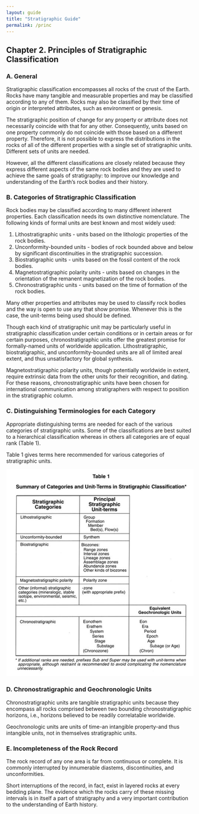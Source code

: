 ```yaml
---
layout: guide
title: "Stratigraphic Guide"
permalink: /princ
---
```

## Chapter 2. Principles of Stratigraphic Classification


### A. General

Stratigraphic classification encompasses all rocks of the crust of the Earth. Rocks have many tangible and measurable properties and may be classified according to any of them. Rocks may also be classified by their time of origin or interpreted attributes, such as environment or genesis.

The stratigraphic position of change for any property or attribute does not necessarily coincide with that for any other. Consequently, units based on one property commonly do not coincide with those based on a different property. Therefore, it is not possible to express the distributions in the rocks of all of the different properties with a single set of stratigraphic units. Different sets of units are needed.

However, all the different classifications are closely related because they express different aspects of the same rock bodies and they are used to achieve the same goals of stratigraphy: to improve our knowledge and understanding of the Earth’s rock bodies and their history.



### B. Categories of Stratigraphic Classification

Rock bodies may be classified according to many different inherent properties. Each classification needs its own distinctive nomenclature. The following kinds of formal units are best known and most widely used:

1. Lithostratigraphic units - units based on the lithologic properties of the rock bodies.
1. Unconformity-bounded units - bodies of rock bounded above and below by significant discontinuities in the stratigraphic succession.
1. Biostratigraphic units - units based on the fossil content of the rock bodies.
1. Magnetostratigraphic polarity units - units based on changes in the orientation of the remanent magnetization of the rock bodies.
1. Chronostratigraphic units - units based on the time of formation of the rock bodies.

Many other properties and attributes may be used to classify rock bodies and the way is open to use any that show promise. Whenever this is the case, the unit-terms being used should be defined.

Though each kind of stratigraphic unit may be particularly useful in stratigraphic classification under certain conditions or in certain areas or for certain purposes, chronostratigraphic units offer the greatest promise for formally-named units of worldwide application. Lithostratigraphic, biostratigraphic, and unconformity-bounded units are all of limited areal extent, and thus unsatisfactory for global synthesis.

Magnetostratigraphic polarity units, though potentially worldwide in extent, require extrinsic data from the other units for their recognition, and dating. For these reasons, chronostratigraphic units have been chosen for international communication among stratigraphers with respect to position in the stratigraphic column.



### C. Distinguishing Terminologies for each Category

Appropriate distinguishing terms are needed for each of the various categories of stratigraphic units. Some of the classifications are best suited to a hierarchical classification whereas in others all categories are of equal rank (Table 1).

<a id="table1">Table 1</a> gives terms here recommended for various categories of stratigraphic units.<br>

<div style="text-align:center;"><img src="images/table1.jpg" alt="" /></div>


### D. Chronostratigraphic and Geochronologic Units

Chronostratigraphic units are tangible stratigraphic units because they encompass all rocks comprised between two bounding chronostratigraphic horizons, i.e., horizons believed to be readily correlatable worldwide. 

Geochronologic units are units of time-an intangible property-and thus intangible units, not in themselves stratigraphic units.


### E. Incompleteness of the Rock Record

The rock record of any one area is far from continuous or complete. It is commonly interrupted by innumerable diastems, discontinuities, and unconformities.

Short interruptions of the record, in fact, exist in layered rocks at every bedding plane. The evidence which the rocks carry of these missing intervals is in itself a part of stratigraphy and a very important contribution to the understanding of Earth history.


